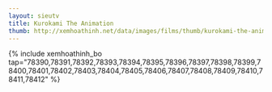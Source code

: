 ```yaml
---
layout: sieutv
title: Kurokami The Animation
thumb: http://xemhoathinh.net/data/images/films/thumb/kurokami-the-animation-kurokami-the-animation-2012.jpg
---
```

{% include xemhoathinh_bo tap="78390,78391,78392,78393,78394,78395,78396,78397,78398,78399,78400,78401,78402,78403,78404,78405,78406,78407,78408,78409,78410,78411,78412" %} 

